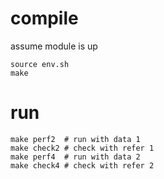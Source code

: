 # compile

assume module is up
```
source env.sh
make
```

# run
```
make perf2  # run with data 1
make check2 # check with refer 1
make perf4  # run with data 2
make check4 # check with refer 2
```
